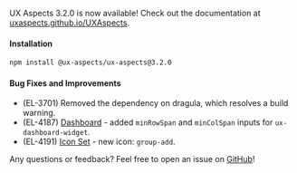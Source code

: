 UX Aspects 3.2.0 is now available! Check out the documentation at [uxaspects.github.io/UXAspects](https://uxaspects.github.io/UXAspects).

#### Installation
```bash
npm install @ux-aspects/ux-aspects@3.2.0
```

#### Bug Fixes and Improvements
* (EL-3701) Removed the dependency on dragula, which resolves a build warning.
* (EL-4187) [Dashboard](https://uxaspects.github.io/UXAspects/#/components/dashboard#dashboard) - added `minRowSpan` and `minColSpan` inputs for `ux-dashboard-widget`.
* (EL-4191) [Icon Set](https://uxaspects.github.io/UXAspects/#/css/icons#ux-icons) - new icon: `group-add`.

Any questions or feedback? Feel free to open an issue on [GitHub](https://github.com/UXAspects/UXAspects/issues)!
